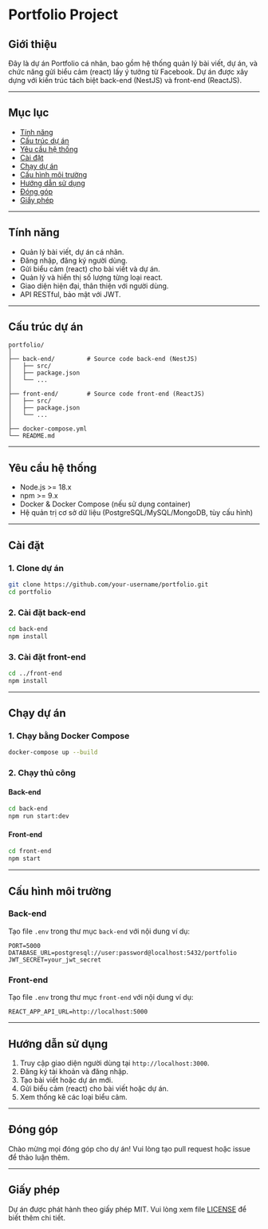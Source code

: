 # Portfolio Project

## Giới thiệu

Đây là dự án Portfolio cá nhân, bao gồm hệ thống quản lý bài viết, dự án, và chức năng gửi biểu cảm (react) lấy ý tưởng từ Facebook. Dự án được xây dựng với kiến trúc tách biệt back-end (NestJS) và front-end (ReactJS).

---

## Mục lục

- [Tính năng](#tính-năng)
- [Cấu trúc dự án](#cấu-trúc-dự-án)
- [Yêu cầu hệ thống](#yêu-cầu-hệ-thống)
- [Cài đặt](#cài-đặt)
- [Chạy dự án](#chạy-dự-án)
- [Cấu hình môi trường](#cấu-hình-môi-trường)
- [Hướng dẫn sử dụng](#hướng-dẫn-sử-dụng)
- [Đóng góp](#đóng-góp)
- [Giấy phép](#giấy-phép)

---

## Tính năng

- Quản lý bài viết, dự án cá nhân.
- Đăng nhập, đăng ký người dùng.
- Gửi biểu cảm (react) cho bài viết và dự án.
- Quản lý và hiển thị số lượng từng loại react.
- Giao diện hiện đại, thân thiện với người dùng.
- API RESTful, bảo mật với JWT.

---

## Cấu trúc dự án

```
portfolio/
│
├── back-end/         # Source code back-end (NestJS)
│   ├── src/
│   ├── package.json
│   └── ...
│
├── front-end/        # Source code front-end (ReactJS)
│   ├── src/
│   ├── package.json
│   └── ...
│
├── docker-compose.yml
└── README.md
```

---

## Yêu cầu hệ thống

- Node.js >= 18.x
- npm >= 9.x
- Docker & Docker Compose (nếu sử dụng container)
- Hệ quản trị cơ sở dữ liệu (PostgreSQL/MySQL/MongoDB, tùy cấu hình)

---

## Cài đặt

### 1. Clone dự án

```bash
git clone https://github.com/your-username/portfolio.git
cd portfolio
```

### 2. Cài đặt back-end

```bash
cd back-end
npm install
```

### 3. Cài đặt front-end

```bash
cd ../front-end
npm install
```

---

## Chạy dự án

### 1. Chạy bằng Docker Compose

```bash
docker-compose up --build
```

### 2. Chạy thủ công

#### Back-end

```bash
cd back-end
npm run start:dev
```

#### Front-end

```bash
cd front-end
npm start
```

---

## Cấu hình môi trường

### Back-end

Tạo file `.env` trong thư mục `back-end` với nội dung ví dụ:

```
PORT=5000
DATABASE_URL=postgresql://user:password@localhost:5432/portfolio
JWT_SECRET=your_jwt_secret
```

### Front-end

Tạo file `.env` trong thư mục `front-end` với nội dung ví dụ:

```
REACT_APP_API_URL=http://localhost:5000
```

---

## Hướng dẫn sử dụng

1. Truy cập giao diện người dùng tại `http://localhost:3000`.
2. Đăng ký tài khoản và đăng nhập.
3. Tạo bài viết hoặc dự án mới.
4. Gửi biểu cảm (react) cho bài viết hoặc dự án.
5. Xem thống kê các loại biểu cảm.

---

## Đóng góp

Chào mừng mọi đóng góp cho dự án! Vui lòng tạo pull request hoặc issue để thảo luận thêm.

---

## Giấy phép

Dự án được phát hành theo giấy phép MIT. Vui lòng xem file [LICENSE](./LICENSE) để biết thêm chi tiết.
